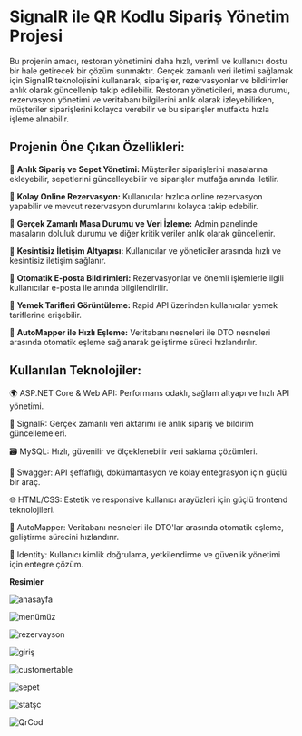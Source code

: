 

# SignalR ile QR Kodlu Sipariş Yönetim Projesi

Bu projenin amacı, restoran yönetimini daha hızlı, verimli ve kullanıcı dostu bir hale getirecek bir çözüm sunmaktır. Gerçek zamanlı veri iletimi sağlamak için SignalR teknolojisini kullanarak, siparişler, rezervasyonlar ve bildirimler anlık olarak güncellenip takip edilebilir. Restoran yöneticileri, masa durumu, rezervasyon yönetimi ve veritabanı bilgilerini anlık olarak izleyebilirken, müşteriler siparişlerini kolayca verebilir ve bu siparişler mutfakta hızla işleme alınabilir.




## Projenin Öne Çıkan Özellikleri: 

🚀 **Anlık Sipariş ve Sepet Yönetimi:** Müşteriler siparişlerini masalarına ekleyebilir, sepetlerini güncelleyebilir ve siparişler mutfağa anında iletilir.

🚀 **Kolay Online Rezervasyon:** Kullanıcılar hızlıca online rezervasyon yapabilir ve mevcut rezervasyon durumlarını kolayca takip edebilir.

🚀 **Gerçek Zamanlı Masa Durumu ve Veri İzleme:** Admin panelinde masaların doluluk durumu ve diğer kritik veriler anlık olarak güncellenir.

🚀 **Kesintisiz İletişim Altyapısı:** Kullanıcılar ve yöneticiler arasında hızlı ve kesintisiz iletişim sağlanır.

🚀 **Otomatik E-posta Bildirimleri:** Rezervasyonlar ve önemli işlemlerle ilgili kullanıcılar e-posta ile anında bilgilendirilir.

🚀 **Yemek Tarifleri Görüntüleme:** Rapid API üzerinden kullanıcılar yemek tariflerine erişebilir.

🚀 **AutoMapper ile Hızlı Eşleme:** Veritabanı nesneleri ile DTO nesneleri arasında otomatik eşleme sağlanarak geliştirme süreci hızlandırılır.











## Kullanılan Teknolojiler:

🌍 ASP.NET Core & Web API: Performans odaklı, sağlam altyapı ve hızlı API yönetimi.

🔗 SignalR: Gerçek zamanlı veri aktarımı ile anlık sipariş ve bildirim güncellemeleri.

🗃️ MySQL: Hızlı, güvenilir ve ölçeklenebilir veri saklama çözümleri.

📜 Swagger: API şeffaflığı, dokümantasyon ve kolay entegrasyon için güçlü bir araç.

🌐 HTML/CSS: Estetik ve responsive kullanıcı arayüzleri için güçlü frontend teknolojileri.

🔄 AutoMapper: Veritabanı nesneleri ile DTO'lar arasında otomatik eşleme, geliştirme sürecini hızlandırır.

🔐 Identity: Kullanıcı kimlik doğrulama, yetkilendirme ve güvenlik yönetimi için entegre çözüm.







**Resimler**


![anasayfa](https://github.com/user-attachments/assets/b158a9ef-112c-42a5-9a94-af3b15266e8c)










![menümüz](https://github.com/user-attachments/assets/9ed9a5f8-7a10-41eb-955c-0c553ea2da45)






![rezervayson](https://github.com/user-attachments/assets/1b6506b5-e8eb-40a9-8b44-fbb448d12419)






![giriş](https://github.com/user-attachments/assets/410e3df3-234b-4d16-92c8-e0f0c25778f9)







![customertable](https://github.com/user-attachments/assets/7a2c1f4f-560d-4fdb-a1d3-de243a3d3816)








![sepet](https://github.com/user-attachments/assets/7089bd9c-8688-4c68-8502-99829f29f102)







![statşc](https://github.com/user-attachments/assets/60ebdc14-6607-4ae3-94c9-4e856c9a1427)








![QrCod](https://github.com/user-attachments/assets/77043789-45b1-4d94-b7fc-d903fee412d7)









